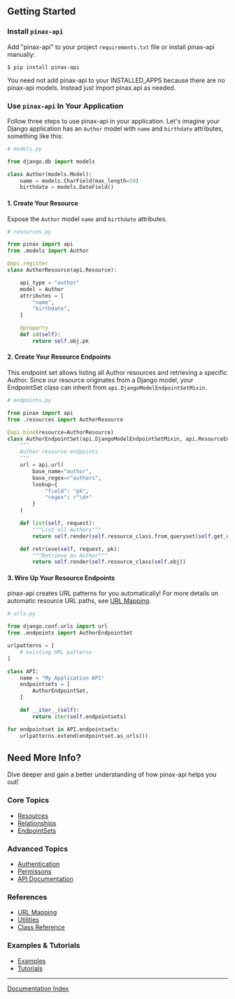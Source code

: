## Getting Started

### Install `pinax-api`

Add "pinax-api" to your project `requirements.txt` file or install pinax-api manually:

```
$ pip install pinax-api
```

You need not add pinax-api to your INSTALLED_APPS because there are no pinax-api models. Instead just import pinax.api as needed.

### Use `pinax-api` In Your Application

Follow three steps to use pinax-api in your application. Let's imagine your Django application has an `Author` model with `name` and `birthdate` attributes, something like this:

```python
# models.py

from django.db import models

class Author(models.Model):
    name = models.CharField(max_length=50)
    birthdate = models.DateField()
```

#### 1. Create Your Resource


Expose the `Author` model `name` and `birthdate` attributes.

```python
# resources.py

from pinax import api
from .models import Author

@api.register
class AuthorResource(api.Resource):

    api_type = "author"
    model = Author
    attributes = [
        "name",
        "birthdate",
    ]

    @property
    def id(self):
        return self.obj.pk
```

#### 2. Create Your Resource Endpoints

This endpoint set allows listing all Author resources and retrieving a specific Author. Since our resource originates from a Django model, your EndpointSet class can inherit from `api.DjangoModelEndpointSetMixin`.

```python
# endpoints.py

from pinax import api
from .resources import AuthorResource

@api.bind(resource=AuthorResource)
class AuthorEndpointSet(api.DjangoModelEndpointSetMixin, api.ResourceEndpointSet):
    """
    Author resource endpoints
    """
    url = api.url(
        base_name="author",
        base_regex=r"authors",
        lookup={
            "field": "pk",
            "regex": r"\d+"
        }
    )

    def list(self, request):
        """List all Authors"""
        return self.render(self.resource_class.from_queryset(self.get_queryset()))

    def retrieve(self, request, pk):
        """Retrieve an Author"""
        return self.render(self.resource_class(self.obj))
```

#### 3. Wire Up Your Resource Endpoints

pinax-api creates URL patterns for you automatically! For more details on automatic resource URL paths, see [URL Mapping](urlmapping.md).

```python
# urls.py

from django.conf.urls import url
from .endpoints import AuthorEndpointSet

urlpatterns = [
    # existing URL patterns
]

class API:
    name = "My Application API"
    endpointsets = [
        AuthorEndpointSet,
    ]

    def __iter__(self):
        return iter(self.endpointsets)

for endpointset in API.endpointsets:
    urlpatterns.extend(endpointset.as_urls())
```

## Need More Info?

Dive deeper and gain a better understanding of how pinax-api helps you out!

### Core Topics

* [Resources](resources.md)
* [Relationships](relationships.md)
* [EndpointSets](endpointset.md)

### Advanced Topics

* [Authentication](authentication.md)
* [Permissons](permissions.md)
* [API Documentation](api_documentation.md)


### References

* [URL Mapping](urlmapping.md)
* [Utilities](utilities.md)
* [Class Reference](classes.md)

### Examples & Tutorials

* [Examples](examples.md)
* [Tutorials](tutorials.md)

***
[Documentation Index](index.md)
